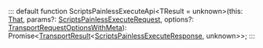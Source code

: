 :::
default function ScriptsPainlessExecuteApi<TResult = unknown>(this: [That](./That.md), params?: [ScriptsPainlessExecuteRequest](./ScriptsPainlessExecuteRequest.md), options?: [TransportRequestOptionsWithMeta](./TransportRequestOptionsWithMeta.md)): Promise<[TransportResult](./TransportResult.md)<[ScriptsPainlessExecuteResponse](./ScriptsPainlessExecuteResponse.md)<TResult>, unknown>>;
:::
